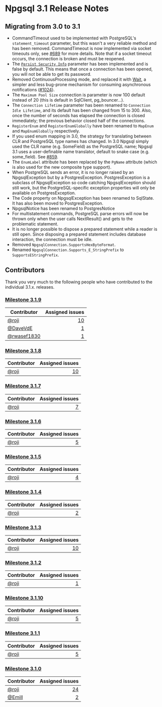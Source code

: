 # Npgsql 3.1 Release Notes

## Migrating from 3.0 to 3.1

* CommandTimeout used to be implemented with PostgreSQL's `statement_timeout` parameter, but this wasn't a very reliable method and has been removed. CommandTimeout is now implemented via socket timeouts only, see [#689](https://github.com/npgsql/npgsql/issues/689) for more details. Note that if a socket timeout occurs, the connection is broken and must be reopened.
* The [`Persist Security Info`](../connection-string-parameters.md#security-and-encryption) parameter has been implemented and is false by default. This means that once a connection has been opened, you will not be able to get its password.
* Removed ContinuousProcessing mode, and replaced it with [Wait](../wait.md), a simpler and less bug-prone mechanism for consuming asynchronous notifications ([#1024](https://github.com/npgsql/npgsql/issues/1024)).
* The `Maximum Pool Size` connection is parameter is now 100 default instead of 20 (this is default in SqlClient, pg_bouncer...).
* The `Connection Lifetime` parameter has been renamed to `Connection Idle Lifetime`, and its default has been changed from 15 to 300. Also, once the number of seconds has elapsed the connection is closed immediately; the previous behavior closed half of the connections.
* `RegisterEnum` and `RegisterEnumGlobally` have been renamed to `MapEnum` and `MapEnumGlobally` respectively.
* If you used enum mapping in 3.0, the strategy for translating between CLR and PostgreSQL type names has changed. In 3.0 Npgsql simply used the CLR name (e.g. SomeField) as the PostgreSQL name; Npgsql 3.1 uses a user-definable name translator, default to snake case (e.g. some_field). See [#859](https://github.com/npgsql/npgsql/issues/859).
* The `EnumLabel` attribute has been replaced by the `PgName` attribute (which is also used for the new composite type support).
* When PostgreSQL sends an error, it is no longer raised by an NpgsqlException but by a PostgresException. PostgresException is a subclass of NpgsqlException so code catching NpgsqlException should still work, but the PostgreSQL-specific exception properties will only be available on PostgresException.
* The Code property on NpgsqlException has been renamed to SqlState. It has also been moved to PostgresException.
* NpgsqlNotice has been renamed to PostgresNotice
* For multistatement commands, PostgreSQL parse errors will now be thrown only when the user calls NextResult() and gets to the problematic statement.
* It is no longer possible to dispose a prepared statement while a reader is still open. Since disposing a prepared statement includes database interaction, the connection must be idle.
* Removed `NpgsqlConnection.SupportsHexByteFormat`.
* Renamed `NpgsqlConnection.Supports_E_StringPrefix` to `SupportsEStringPrefix`.

## Contributors

Thank you very much to the following people who have contributed to the individual 3.1.x. releases.

### [Milestone 3.1.9](https://github.com/npgsql/npgsql/issues?q=is%3Aissue+milestone%3A3.1.9)

Contributor                                  | Assigned issues
-------------------------------------------- | ----------------:|
[@roji](https://github.com/roji)             | [10](https://github.com/npgsql/npgsql/issues?q=is%3Aissue+milestone%3A3.1.9+is%3Aclosed+assignee%3Aroji)
[@DaveVdE](https://github.com/DaveVdE)       | [1](https://github.com/npgsql/npgsql/issues?q=is%3Aissue+milestone%3A3.1.9+is%3Aclosed+assignee%3ADaveVdE)
[@rwasef1830](https://github.com/rwasef1830) | [1](https://github.com/npgsql/npgsql/issues?q=is%3Aissue+milestone%3A3.1.9+is%3Aclosed+assignee%3Arwasef1830)

### [Milestone 3.1.8](https://github.com/npgsql/npgsql/issues?q=is%3Aissue+milestone%3A3.1.8)

Contributor                                  | Assigned issues
-------------------------------------------- | ----------------:|
[@roji](https://github.com/roji)             | [10](https://github.com/npgsql/npgsql/issues?q=is%3Aissue+milestone%3A3.1.8+is%3Aclosed+assignee%3Aroji)

### [Milestone 3.1.7](https://github.com/npgsql/npgsql/issues?q=is%3Aissue+milestone%3A3.1.7)

Contributor                                  | Assigned issues
-------------------------------------------- | ----------------:|
[@roji](https://github.com/roji)             | [7](https://github.com/npgsql/npgsql/issues?q=is%3Aissue+milestone%3A3.1.7+is%3Aclosed+assignee%3Aroji)

### [Milestone 3.1.6](https://github.com/npgsql/npgsql/issues?q=is%3Aissue+milestone%3A3.1.6)

Contributor                                  | Assigned issues
-------------------------------------------- | ----------------:|
[@roji](https://github.com/roji)             | [5](https://github.com/npgsql/npgsql/issues?q=is%3Aissue+milestone%3A3.1.6+is%3Aclosed+assignee%3Aroji)

### [Milestone 3.1.5](https://github.com/npgsql/npgsql/issues?q=is%3Aissue+milestone%3A3.1.5)

Contributor                                  | Assigned issues
-------------------------------------------- | ----------------:|
[@roji](https://github.com/roji)             | [4](https://github.com/npgsql/npgsql/issues?q=is%3Aissue+milestone%3A3.1.5+is%3Aclosed+assignee%3Aroji)

### [Milestone 3.1.4](https://github.com/npgsql/npgsql/issues?q=is%3Aissue+milestone%3A3.1.4)

Contributor                                  | Assigned issues
-------------------------------------------- | ----------------:|
[@roji](https://github.com/roji)             | [2](https://github.com/npgsql/npgsql/issues?q=is%3Aissue+milestone%3A3.1.4+is%3Aclosed+assignee%3Aroji)

### [Milestone 3.1.3](https://github.com/npgsql/npgsql/issues?q=is%3Aissue+milestone%3A3.1.3)

Contributor                                  | Assigned issues
-------------------------------------------- | ----------------:|
[@roji](https://github.com/roji)             | [10](https://github.com/npgsql/npgsql/issues?q=is%3Aissue+milestone%3A3.1.3+is%3Aclosed+assignee%3Aroji)

### [Milestone 3.1.2](https://github.com/npgsql/npgsql/issues?q=is%3Aissue+milestone%3A3.1.2)

Contributor                                  | Assigned issues
-------------------------------------------- | ----------------:|
[@roji](https://github.com/roji)             | [1](https://github.com/npgsql/npgsql/issues?q=is%3Aissue+milestone%3A3.1.2+is%3Aclosed+assignee%3Aroji)

### [Milestone 3.1.10](https://github.com/npgsql/npgsql/issues?q=is%3Aissue+milestone%3A3.1.10)

Contributor                                  | Assigned issues
-------------------------------------------- | ----------------:|
[@roji](https://github.com/roji)             | [5](https://github.com/npgsql/npgsql/issues?q=is%3Aissue+milestone%3A3.1.10+is%3Aclosed+assignee%3Aroji)

### [Milestone 3.1.1](https://github.com/npgsql/npgsql/issues?q=is%3Aissue+milestone%3A3.1.1)

Contributor                                  | Assigned issues
-------------------------------------------- | ----------------:|
[@roji](https://github.com/roji)             | [5](https://github.com/npgsql/npgsql/issues?q=is%3Aissue+milestone%3A3.1.1+is%3Aclosed+assignee%3Aroji)

### [Milestone 3.1.0](https://github.com/npgsql/npgsql/issues?q=is%3Aissue+milestone%3A3.1.0)

Contributor                                  | Assigned issues
-------------------------------------------- | ----------------:|
[@roji](https://github.com/roji)             | [24](https://github.com/npgsql/npgsql/issues?q=is%3Aissue+milestone%3A3.1.0+is%3Aclosed+assignee%3Aroji)
[@Emill](https://github.com/Emill)           | [2](https://github.com/npgsql/npgsql/issues?q=is%3Aissue+milestone%3A3.1.0+is%3Aclosed+assignee%3AEmill)
